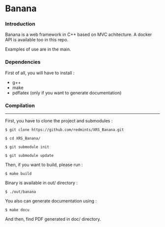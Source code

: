 # Banana

### Introduction

Banana is a web framework in C++ based on MVC achitecture. A docker API is available too in this repo.

Examples of use are in the main.

### Dependencies

First of all, you will have to install :

- g++
- make
- pdflatex (only if you want to generate documentation)

### Compilation
----
First, you have to clone the project and submodules :

`$ git clone https://github.com/redmints/XRS_Banana.git`

`$ cd XRS_Banana/`

`$ git submodule init`

`$ git submodule update`

Then, if you want to build, please run :

`$ make build`

Binary is available in out/ directory :

`$ ./out/banana`

You also can generate documentation using :

`$ make docu`

And then, find PDF generated in doc/ directory.
